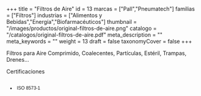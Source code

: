 +++
title = "Filtros de Aire"
id = 13
marcas = ["Pall","Pneumatech"]
familias = ["Filtros"]
industrias = ["Alimentos y Bebidas","Energía","Biofarmacéuticos"]
thumbnail = "/images/productos/original-filtros-de-aire.png"
catalogo = "/catalogos/original-filtros-de-aire.pdf"
meta_description = ""
meta_keywords = ""
weight = 13
draft = false
taxonomyCover = false
+++
<p>Filtros para Aire Comprimido, Coalecentes, Partículas, Estéril, Trampas, Drenes...</p>
<p>Certificaciones </p>
<div class="page" title="Page 3">
<div class="section">
<div class="layoutArea">
<div class="column">
<ul>
<li style="font-size: 9pt; font-family: Helvetica;">
<p><span style="font-size: 9pt;"> ISO 8573-1 </span></p>
</li>
</ul>
</div>
</div>
</div>
</div>